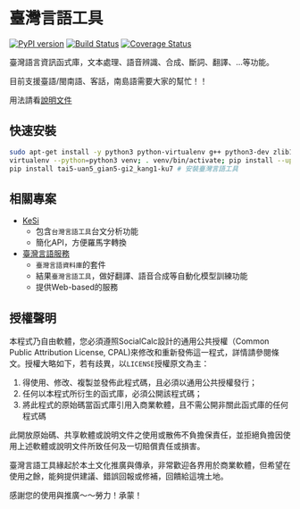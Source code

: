 # 臺灣言語工具

[![PyPI version](https://badge.fury.io/py/tai5-uan5-gian5-gi2-kang1-ku7.svg)](https://badge.fury.io/py/tai5-uan5-gian5-gi2-kang1-ku7)
[![Build Status](https://travis-ci.org/i3thuan5/tai5-uan5_gian5-gi2_kang1-ku7.svg?branch=master)](https://travis-ci.org/i3thuan5/tai5-uan5_gian5-gi2_kang1-ku7)
[![Coverage Status](https://coveralls.io/repos/github/i3thuan5/tai5-uan5_gian5-gi2_kang1-ku7/badge.svg?branch=master)](https://coveralls.io/github/i3thuan5/tai5-uan5_gian5-gi2_kang1-ku7?branch=master)



臺灣語言資訊函式庫，文本處理、語音辨識、合成、斷詞、翻譯、…等功能。

目前支援臺語/閩南語、客話，南島語需要大家的幫忙！！

用法請看[說明文件](https://i3thuan5.github.io/tai5-uan5_gian5-gi2_kang1-ku7/)


## 快速安裝
```bash
sudo apt-get install -y python3 python-virtualenv g++ python3-dev zlib1g-dev libbz2-dev liblzma-dev libboost-all-dev # Ubuntu/Mint 安裝指令
virtualenv --python=python3 venv; . venv/bin/activate; pip install --upgrade pip # 設置環境檔
pip install tai5-uan5_gian5-gi2_kang1-ku7 # 安裝臺灣言語工具
```

## 相關專案
* [KeSi](https://github.com/i3thuan5/KeSi)
  * 包含`台灣言語工具`台文分析功能
  * 簡化API，方便羅馬字轉換
* [臺灣言語服務](https://github.com/sih4sing5hong5/tai5-uan5_gian5-gi2_hok8-bu7)
  * `臺灣言語資料庫`的套件
  * 結果`臺灣言語工具`，做好翻譯、語音合成等自動化模型訓練功能
  * 提供Web-based的服務

## 授權聲明
本程式乃自由軟體，您必須遵照SocialCalc設計的通用公共授權（Common Public Attribution License, CPAL)來修改和重新發佈這一程式，詳情請參閱條文。授權大略如下，若有歧異，以`LICENSE`授權原文為主：

1. 得使用、修改、複製並發佈此程式碼，且必須以通用公共授權發行；
2. 任何以本程式所衍生的函式庫，必須公開該程式碼；
3. 將此程式的原始碼當函式庫引用入商業軟體，且不需公開非關此函式庫的任何程式碼

此開放原始碼、共享軟體或說明文件之使用或散佈不負擔保責任，並拒絕負擔因使用上述軟體或說明文件所致任何及一切賠償責任或損害。

臺灣言語工具緣起於本土文化推廣與傳承，非常歡迎各界用於商業軟體，但希望在使用之餘，能夠提供建議、錯誤回報或修補，回饋給這塊土地。

感謝您的使用與推廣～～勞力！承蒙！
